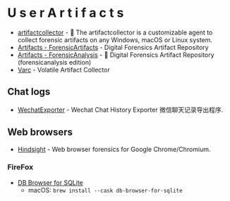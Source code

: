 # U s e r A r t i f a c t s

- [artifactcollector](https://github.com/forensicanalysis/artifactcollector) - 🚨 The artifactcollector is a customizable agent to collect forensic artifacts on any Windows, macOS or Linux system.
- [Artifacts - ForensicArtifacts](https://github.com/ForensicArtifacts/artifacts) - Digital Forensics Artifact Repository
- [Artifacts - ForensicAnalysis](https://github.com/forensicanalysis/artifacts) - 📇 Digital Forensics Artifact Repository (forensicanalysis edition)
- [Varc](https://github.com/cado-security/varc) - Volatile Artifact Collector


## Chat logs
- [WechatExporter](https://github.com/BlueMatthew/WechatExporter) - Wechat Chat History Exporter 微信聊天记录导出程序.

## Web browsers
- [Hindsight](https://github.com/obsidianforensics/hindsight) - Web browser forensics for Google Chrome/Chromium.
### FireFox
- [DB Browser for SQLite](https://sqlitebrowser.org/dl/)
  - macOS: `brew install --cask db-browser-for-sqlite`

